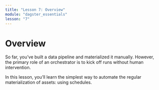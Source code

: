 ```yaml
---
title: "Lesson 7: Overview"
module: "dagster_essentials"
lesson: "7"
---
```


# Overview

So far, you’ve built a data pipeline and materialized it manually. However, the primary role of an orchestrator is to kick off runs without human intervention.

In this lesson, you’ll learn the simplest way to automate the regular materialization of assets: using schedules.